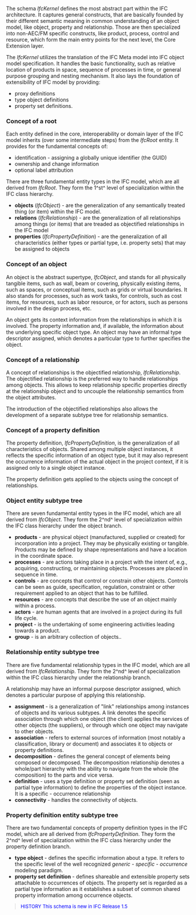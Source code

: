 ﻿The schema _IfcKernel_ defines the most abstract part within the IFC architecture. It captures general constructs, that are basically founded by their different semantic meaning in common understanding of an object model, like object, property and relationship. Those are then specialized into non-AEC/FM specific constructs, like product, process, control and resource, which form the main entry points for the next level, the Core Extension layer.

The _IfcKernel_ utilizes the translation of the IFC Meta model into IFC object model specification. It handles the basic functionality, such as relative location of products in space, sequence of processes in time, or general purpose grouping and nesting mechanism. It also lays the foundation of extensibility of IFC model by providing:

* proxy definitions
*  type object definitions 
* property set definitions. 

### Concept of a root
Each entity defined in the core, interoperability or domain layer of the IFC model inherits (over some intermediate steps) from the _IfcRoot_ entity. It provides for the fundamental concepts of:

*  identification - assigning a globally unique identifier (the GUID)
* ownership and change information
* optional label attribution 

There are three fundamental entity types in the IFC model, which are all derived from _IfcRoot_. They form the 1^st^ level of specialization within the IFC class hierarchy.

* **objects** (_IfcObject_) - are the generalization of any semantically treated thing (or item) within the IFC model.
* **relations** (_IfcRelationship_) - are the generalization of all relationships among things (or items) that are treaded as objectified relationships in the IFC model
* **properties** (_IfcPropertyDefinition_) - are the generalization of all characteristics (either types or partial type, i.e. property sets) that may be assigned to objects 

### Concept of an object
An object is the abstract supertype, _IfcObject_, and stands for all physically tangible items, such as wall, beam or covering, physically existing items, such as spaces, or conceptual items, such as grids or virtual boundaries. It also stands for processes, such as work tasks, for controls, such as cost items, for resources, such as labor resource, or for actors, such as persons involved in the design process, etc.

An object gets its context information from the relationships in which it is involved. The property information and, if available, the information about the underlying specific object type. An object may have an informal type descriptor assigned, which denotes a particular type to further specifies the object.

### Concept of a relationship
A concept of relationships is the objectified relationship, _IfcRelationship_. The objectified relationship is the preferred way to handle relationships among objects. This allows to keep relationship specific properties directly at the relationship object and to uncouple the relationship semantics from the object attributes.

The introduction of the objectified relationships also allows the development of a separate subtype tree for relationship semantics.

### Concept of a property definition
The property definition, _IfcPropertyDefinition_, is the generalization of all characteristics of objects. Shared among multiple object instances, it reflects the specific information of an object type, but it may also represent the occurrence information of the actual object in the project context, if it is assigned only to a single object instance.

The property definition gets applied to the objects using the concept of relationships.

### Object entity subtype tree
There are seven fundamental entity types in the IFC model, which are all derived from _IfcObject_. They form the 2^nd^ level of specialization within the IFC class hierarchy under the object branch.

*  **products** - are physical object (manufactured, supplied or created) for incorporation into a project. They may be physically existing or tangible. Products may be defined by shape representations and have a location in the coordinate space.
*  **processes** - are actions taking place in a project with the intent of, e.g., acquiring, constructing, or maintaining objects. Processes are placed in sequence in time.
*  **controls** - are concepts that control or constrain other objects. Controls can be seen as guide, specification, regulation, constraint or other requirement applied to an object that has to be fulfilled.
*  **resources** - are concepts that describe the use of an object mainly within a process.
*  **actors** - are human agents that are involved in a project during its full life cycle.
*  **project** - is the undertaking of some engineering activities leading towards a product.
*  **group** - is an arbitrary collection of objects..

### Relationship entity subtype tree
There are five fundamental relationship types in the IFC model, which are all derived from _IfcRelationship_. They form the 2^nd^ level of specialization within the IFC class hierarchy under the relationship branch.

A relationship may have an informal purpose descriptor assigned, which denotes a particular purpose of applying this relationship.

*  **assignment** - is a generalization of "link" relationships among instances of objects and its various subtypes. A link denotes the specific association through which one object (the client) applies the services of other objects (the suppliers), or through which one object may navigate to other objects.
*  **association** - refers to external sources of information (most notably a classification, library or document) and associates it to objects or property definitions.
*  **decomposition** - defines the general concept of elements being composed or decomposed. The decomposition relationship denotes a whole/part hierarchy with the ability to navigate from the whole (the composition) to the parts and vice versa.
*  **definition** - uses a type definition or property set definition (seen as partial type information) to define the properties of the object instance. It is a specific - occurrence relationship
*  **connectivity** - handles the connectivity of objects.

### Property definition entity subtype tree
There are two fundamental concepts of property definition types in the IFC model, which are all derived from _IfcPropertyDefinition_. They form the 2^nd^ level of specialization within the IFC class hierarchy under the property definition branch.

* **type object** - defines the specific information about a type. It refers to the specific level of the well recognized _generic - specific - occurrence_ modeling paradigm.
* **property set definition** - defines shareable and extensible property sets attachable to occurrences of objects. The property set is regarded as a partial type information as it establishes a subset of common shared property information among occurrence objects. 

> <font size="-1" color="#0000FF">HISTORY This schema is new in
		IFC Release 1.5 </font>